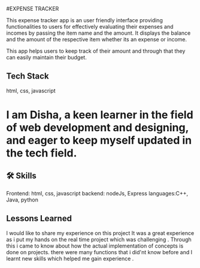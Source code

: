 #EXPENSE TRACKER

This expense tracker app is an user friendly interface providing functionalities to users for effectively evaluating their expenses and incomes by passing the item name and the amount. It displays the balance and the amount of the respective item whether its an expense or income.

This app helps users to keep track of their amount and through that they can easily maintain their budget.


## Tech Stack
 html, css, javascript


# I am Disha, a keen learner in the field of web development and designing, and eager to keep myself updated in the tech field. 


## 🛠 Skills
Frontend: html, css, javascript
backend: nodeJs, Express
languages:C++, Java, python


## Lessons Learned
I would like to share my experience on this project
It was a great experience as i put my hands on the real time project which was challenging .
Through this i came to know about how the actual implementation of concepts is done on projects.
there were many functions that i did'nt know before and I learnt new skills which helped me gain experience .

